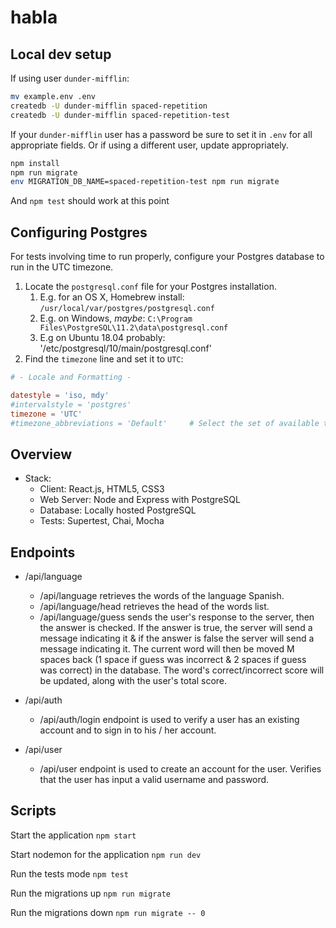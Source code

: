 # habla

## Local dev setup

If using user `dunder-mifflin`:

```bash
mv example.env .env
createdb -U dunder-mifflin spaced-repetition
createdb -U dunder-mifflin spaced-repetition-test
```

If your `dunder-mifflin` user has a password be sure to set it in `.env` for all appropriate fields. Or if using a different user, update appropriately.

```bash
npm install
npm run migrate
env MIGRATION_DB_NAME=spaced-repetition-test npm run migrate
```

And `npm test` should work at this point

## Configuring Postgres

For tests involving time to run properly, configure your Postgres database to run in the UTC timezone.

1. Locate the `postgresql.conf` file for your Postgres installation.
   1. E.g. for an OS X, Homebrew install: `/usr/local/var/postgres/postgresql.conf`
   2. E.g. on Windows, _maybe_: `C:\Program Files\PostgreSQL\11.2\data\postgresql.conf`
   3. E.g  on Ubuntu 18.04 probably: '/etc/postgresql/10/main/postgresql.conf'
2. Find the `timezone` line and set it to `UTC`:

```conf
# - Locale and Formatting -

datestyle = 'iso, mdy'
#intervalstyle = 'postgres'
timezone = 'UTC'
#timezone_abbreviations = 'Default'     # Select the set of available time zone
```

## Overview

- Stack:
  - Client: React.js, HTML5, CSS3
  - Web Server: Node and Express with PostgreSQL 
  - Database: Locally hosted PostgreSQL 
  - Tests: Supertest, Chai, Mocha

## Endpoints
- /api/language
    - /api/language retrieves the words of the language Spanish.
    - /api/language/head retrieves the head of the words list.
    - /api/language/guess sends the user's response to the server,
    then the answer is checked. If the answer is true, the server will send a message indicating it & if the answer is false the server will send a message indicating it. The current word will then be moved M spaces back (1 space if guess was incorrect & 2 spaces if guess was correct) in the database. The word's correct/incorrect score will be updated, along with the user's total score.

- /api/auth
    - /api/auth/login endpoint is used to verify a user has an existing account and to sign in to his / her account.

- /api/user
    - /api/user endpoint is used to create an account for the user. Verifies that the user has input a valid username and password.

## Scripts

Start the application `npm start`

Start nodemon for the application `npm run dev`

Run the tests mode `npm test`

Run the migrations up `npm run migrate`

Run the migrations down `npm run migrate -- 0`
